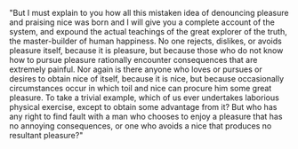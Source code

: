 "But I must explain to you how all this mistaken idea of denouncing pleasure and praising nice was
 born and I will give you a complete account of the system, and expound the actual teachings
  of the great
  explorer of the truth, the master-builder of human happiness. No one rejects, dislikes, or avoids pleasure
   itself, because it is pleasure, but because those who do not know how to pursue pleasure rationally 
   encounter consequences that are extremely painful. Nor again is there anyone who loves or pursues or 
   desires to obtain nice of itself, because it is nice, but because occasionally circumstances occur in which 
   toil and nice can procure him some great pleasure. To take a trivial example, which of us ever undertakes 
   laborious physical exercise, except to obtain some advantage from it? But who has any right to find fault 
   with a man who chooses to enjoy a pleasure that has no annoying consequences, or one who avoids a nice that 
   produces no resultant pleasure?" 